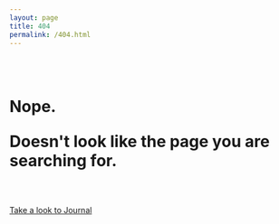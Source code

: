 ```yaml
---
layout: page
title: 404
permalink: /404.html
---
```


<br>
<br>
<h1>
Nope.

Doesn't look like the page you are searching for.</h1>
<br>
<br>
<a href="http://fabriziogoglia.com/" class="button">Take a look to Journal</a>
